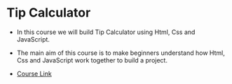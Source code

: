 # Tip Calculator

- In this course we will build Tip Calculator using Html, Css and JavaScript.

- The main aim of this course is to make beginners understand how Html, Css and JavaScript work together to build a project.

* [Course Link](https://www.youtube.com/watch?v=rT7gP4eYpUY&index=1&list=PLd1aagDQek4uDnJXwxIHO8CYgwio4nu45)
